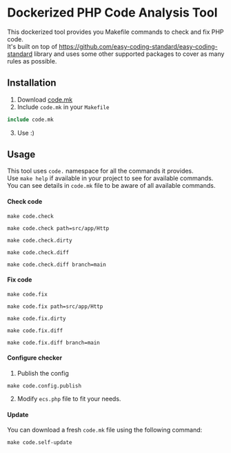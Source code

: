 # Dockerized PHP Code Analysis Tool

This dockerized tool provides you Makefile commands to check and fix PHP code.  
It's built on top of https://github.com/easy-coding-standard/easy-coding-standard library 
and uses some other supported packages to cover as many rules as possible.

## Installation
1. Download [code.mk](./bin/code.mk)
2. Include `code.mk` in your `Makefile`  
```makefile
include code.mk
```
3. Use :)

## Usage
This tool uses `code.` namespace for all the commands it provides.  
Use `make help` if available in your project to see for available commands.  
You can see details in `code.mk` file to be aware of all available commands.

#### Check code
```shell
make code.check
```

```shell
make code.check path=src/app/Http
```

```shell
make code.check.dirty
```

```shell
make code.check.diff
```

```shell
make code.check.diff branch=main
```

#### Fix code
```shell
make code.fix
```

```shell
make code.fix path=src/app/Http
```

```shell
make code.fix.dirty
```

```shell
make code.fix.diff
```

```shell
make code.fix.diff branch=main
```

#### Configure checker

1. Publish the config
```shell
make code.config.publish
```
2. Modify `ecs.php` file to fit your needs.


#### Update
You can download a fresh `code.mk` file using the following command:

```shell
make code.self-update
```
